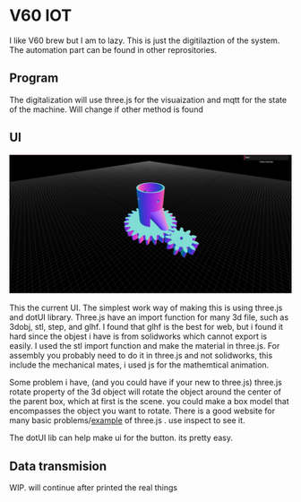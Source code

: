 # V60 IOT
I like V60 brew but I am to lazy. This is just the digitilaztion of the system. The automation part can be found in other reprositories.

## Program
The digitalization will use three.js for the visuaization and mqtt for the state of the machine. Will change if other method is found
 
## UI
![UI](https://github.com/Zaiman22/room-digital-twin/blob/main/V60%20IOT/docs/ui_ver1.png)

This the current UI. The simplest work way of making this is using three.js and dotUI library. Three.js have an import function for many 3d file, such as 3dobj, stl, step, and glhf. I found that glhf is the best for web, but i found it hard since the objest i have is from solidworks which cannot export is easily. I used the stl import function and make the material in three.js. For assembly you probably need to do it in three.js and not solidworks, this include the mechanical mates, i used js for the mathemtical animation.

Some problem i have, (and you could have if your new to three.js) three.js rotate property of the 3d object will rotate the object around the center of the parent box, which at first is the scene. you could make a box model that encompasses the object you want to rotate. There is a good website for many basic problems/<a href='https://hofk.de/main/discourse.threejs/BeginnerExample/BeginnerExample.html'>example</a> of three.js . use inspect to see it.

The dotUI lib can help make ui for the button. its pretty easy.

## Data transmision
WIP. will continue after printed the real things
